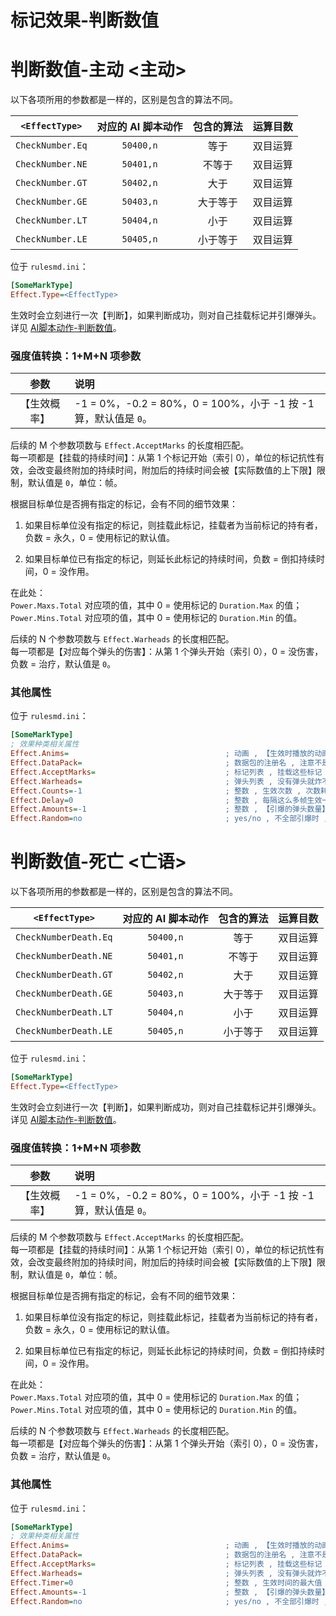 # 标记效果-判断数值

# 判断数值-主动 <主动>

以下各项所用的参数都是一样的，区别是包含的算法不同。

|`<EffectType>`|对应的 AI 脚本动作|包含的算法|运算目数|
|:-:|:-:|:-:|:-:|
|`CheckNumber.Eq`|`50400,n`|等于|双目运算|
|`CheckNumber.NE`|`50401,n`|不等于|双目运算|
|`CheckNumber.GT`|`50402,n`|大于|双目运算|
|`CheckNumber.GE`|`50403,n`|大于等于|双目运算|
|`CheckNumber.LT`|`50404,n`|小于|双目运算|
|`CheckNumber.LE`|`50405,n`|小于等于|双目运算|

位于 `rulesmd.ini`：

```ini
[SomeMarkType]
Effect.Type=<EffectType>
```

生效时会立刻进行一次【判断】，如果判断成功，则对自己挂载标记并引爆弹头。  
详见 [AI脚本动作-判断数值](/触发与AI脚本动作/AI脚本动作-5-判断数值.md#ai脚本动作-判断数值)。

### 强度值转换：1+M+N 项参数

|参数|说明|
|:-:|:-|
|【生效概率】|-1 = 0%，-0.2 = 80%，0 = 100%，小于 -1 按 -1 算，默认值是 `0`。|

后续的 M 个参数项数与 `Effect.AcceptMarks` 的长度相匹配。  
每一项都是【挂载的持续时间】：从第 1 个标记开始（索引 0），单位的标记抗性有效，会改变最终附加的持续时间，附加后的持续时间会被【实际数值的上下限】限制，默认值是 `0`，单位：帧。

根据目标单位是否拥有指定的标记，会有不同的细节效果：

1. 如果目标单位没有指定的标记，则挂载此标记，挂载者为当前标记的持有者，负数 = 永久，0 = 使用标记的默认值。

2. 如果目标单位已有指定的标记，则延长此标记的持续时间，负数 = 倒扣持续时间，0 = 没作用。

在此处：  
`Power.Maxs.Total` 对应项的值，其中 0 = 使用标记的 `Duration.Max` 的值；  
`Power.Mins.Total` 对应项的值，其中 0 = 使用标记的 `Duration.Min` 的值。

后续的 N 个参数项数与 `Effect.Warheads` 的长度相匹配。  
每一项都是【对应每个弹头的伤害】：从第 1 个弹头开始（索引 0），0 = 没伤害，负数 = 治疗，默认值是 `0`。

### 其他属性

位于 `rulesmd.ini`：

```ini
[SomeMarkType]
; 效果种类相关属性
Effect.Anims=                                   ; 动画 , 【生效时播放的动画】 , 不写就不显示动画
Effect.DataPack=                                ; 数据包的注册名 , 注意不是填写 IDCode , 数据包含义请见【上述列表给出的 AI 脚本动作】 , 没有数据包直接进入结束状态
Effect.AcceptMarks=                             ; 标记列表 , 挂载这些标记 , 没设置就不挂载
Effect.Warheads=                                ; 弹头列表 , 没有弹头就炸不出来
Effect.Counts=-1                                ; 整数 , 生效次数 , 次数耗尽会立刻进入结束状态 , 等于 0 会无法生效并直接进入结束状态 (算作次数耗尽) , 负数 = 无限次 , 默认值是 -1 , 单位 : 次
Effect.Delay=0                                  ; 整数 , 每隔这么多帧生效一次 , 小于 0 按 0 算 , 但是每一帧最多投一次 , 默认值是 0 , 单位 : 帧
Effect.Amounts=-1                               ; 整数 , 【引爆的弹头数量】 , 负数 = 全炸一遍 , 0 = 炸不出来 , 默认值是 -1 , 单位 : 个
Effect.Random=no                                ; yes/no , 不全部引爆时 , 是否随机选择弹头 , 不随机则从第一个一直炸到最后一个 , 然后再回到第一个 (永远从第一个弹头开始 , 引爆数量够多可以全炸好几遍) , 默认值是 no
```



# 判断数值-死亡 <亡语>

以下各项所用的参数都是一样的，区别是包含的算法不同。

|`<EffectType>`|对应的 AI 脚本动作|包含的算法|运算目数|
|:-:|:-:|:-:|:-:|
|`CheckNumberDeath.Eq`|`50400,n`|等于|双目运算|
|`CheckNumberDeath.NE`|`50401,n`|不等于|双目运算|
|`CheckNumberDeath.GT`|`50402,n`|大于|双目运算|
|`CheckNumberDeath.GE`|`50403,n`|大于等于|双目运算|
|`CheckNumberDeath.LT`|`50404,n`|小于|双目运算|
|`CheckNumberDeath.LE`|`50405,n`|小于等于|双目运算|

位于 `rulesmd.ini`：

```ini
[SomeMarkType]
Effect.Type=<EffectType>
```

生效时会立刻进行一次【判断】，如果判断成功，则对自己挂载标记并引爆弹头。  
详见 [AI脚本动作-判断数值](/触发与AI脚本动作/AI脚本动作-5-判断数值.md#ai脚本动作-判断数值)。

### 强度值转换：1+M+N 项参数

|参数|说明|
|:-:|:-|
|【生效概率】|-1 = 0%，-0.2 = 80%，0 = 100%，小于 -1 按 -1 算，默认值是 `0`。|

后续的 M 个参数项数与 `Effect.AcceptMarks` 的长度相匹配。  
每一项都是【挂载的持续时间】：从第 1 个标记开始（索引 0），单位的标记抗性有效，会改变最终附加的持续时间，附加后的持续时间会被【实际数值的上下限】限制，默认值是 `0`，单位：帧。

根据目标单位是否拥有指定的标记，会有不同的细节效果：

1. 如果目标单位没有指定的标记，则挂载此标记，挂载者为当前标记的持有者，负数 = 永久，0 = 使用标记的默认值。

2. 如果目标单位已有指定的标记，则延长此标记的持续时间，负数 = 倒扣持续时间，0 = 没作用。

在此处：  
`Power.Maxs.Total` 对应项的值，其中 0 = 使用标记的 `Duration.Max` 的值；  
`Power.Mins.Total` 对应项的值，其中 0 = 使用标记的 `Duration.Min` 的值。

后续的 N 个参数项数与 `Effect.Warheads` 的长度相匹配。  
每一项都是【对应每个弹头的伤害】：从第 1 个弹头开始（索引 0），0 = 没伤害，负数 = 治疗，默认值是 `0`。

### 其他属性

位于 `rulesmd.ini`：

```ini
[SomeMarkType]
; 效果种类相关属性
Effect.Anims=                                   ; 动画 , 【生效时播放的动画】 , 不写就不显示动画
Effect.DataPack=                                ; 数据包的注册名 , 注意不是填写 IDCode , 数据包含义请见【上述列表给出的 AI 脚本动作】 , 没有数据包直接进入结束状态
Effect.AcceptMarks=                             ; 标记列表 , 挂载这些标记 , 没设置就不挂载
Effect.Warheads=                                ; 弹头列表 , 没有弹头就炸不出来
Effect.Timer=0                                  ; 整数 , 生效时间的最大值 , 超过时间限制会立刻进入结束状态 , 0 = 无限 , 小于 0 按 0 算 , 默认值是 0 , 单位 : 帧
Effect.Amounts=-1                               ; 整数 , 【引爆的弹头数量】 , 负数 = 全炸一遍 , 0 = 炸不出来 , 默认值是 -1 , 单位 : 个
Effect.Random=no                                ; yes/no , 不全部引爆时 , 是否随机选择弹头 , 不随机则从第一个一直炸到最后一个 , 然后再回到第一个 (永远从第一个弹头开始 , 引爆数量够多可以全炸好几遍) , 默认值是 no
```